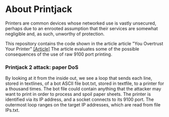 # About Printjack
Printers are common devices whose networked use is vastly unsecured, perhaps due to an enrooted assumption that their services are somewhat negligible and, as such, unworthy of protection.

This repository contains the code shown in the article article "You Overtrust Your Printer" [[Article]](https://link.springer.com/chapter/10.1007/978-3-030-26250-1_21) 
The article evaluates some of the possible consequences of the use of raw 9100 port printing.

### Printjack 2 attack: paper DoS
By looking at it from the inside out, we see a loop that sends each line, stored in textlines, of a bot ASCII file bot.txt, stored in textfile, to a printer for a thousand times. The bot file could contain anything that the attacker may want to print in order to process and spoil paper sheets. The printer is identified via its IP address, and a socket connects to its 9100 port. The outermost loop ranges on the target IP addresses, which are read from file IPs.txt.